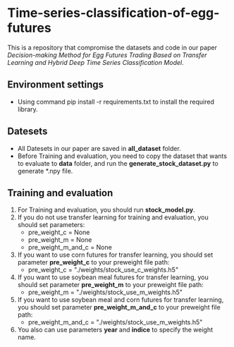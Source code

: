 # Time-series-classification-of-egg-futures
This is a repository that compromise the datasets and code in our paper *Decision-making Method for Egg Futures Trading Based on Transfer Learning and Hybrid Deep Time Series Classification Model*.
## Environment settings
- Using command pip install -r requirements.txt to install the required library.
## Datesets
- All Datesets in our paper are saved in **all_dataset** folder.
- Before Training and evaluation, you need to copy the dataset that wants to evaluate to **data** folder, and run the **generate_stock_dataset.py** to generate \*.npy file. 
## Training and evaluation
1. For Training and evaluation, you should run **stock_model.py**.
2. If you do not use transfer learning for training and evaluation, you should set parameters:
    - pre_weight_c = None
    - pre_weight_m = None
    - pre_weight_m_and_c = None
3. If you want to use corn futures for transfer learning, you should set parameter **pre_weight_c** to your preweight file path:
    - pre_weight_c = "./weights/stock_use_c_weights.h5"
4. If you want to use soybean meal futures for transfer learning, you should set parameter **pre_weight_m** to your preweight file path:
    - pre_weight_m = "./weights/stock_use_m_weights.h5"
5. If you want to use soybean meal and corn futures for transfer learning, you should set parameter **pre_weight_m_and_c** to your preweight file path:
    - pre_weight_m_and_c = "./weights/stock_use_m_weights.h5"
6. You also can use parameters **year** and **indice** to specify the weight name.
